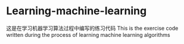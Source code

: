 # Learning-machine-learning
这是在学习机器学习算法过程中编写的练习代码
This is the exercise code written during the process of learning machine learning algorithms
